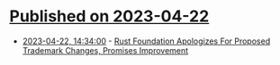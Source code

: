 # [Published on 2023-04-22](index.md)

* [2023-04-22, 14:34:00](https://developers.slashdot.org/story/23/04/22/0250212/rust-foundation-apologizes-for-proposed-trademark-changes-promises-improvement?utm_source=rss1.0mainlinkanon&utm_medium=feed) - [Rust Foundation Apologizes For Proposed Trademark Changes, Promises Improvement](https://developers.slashdot.org/story/23/04/22/0250212/rust-foundation-apologizes-for-proposed-trademark-changes-promises-improvement?utm_source=rss1.0mainlinkanon&utm_medium=feed)

